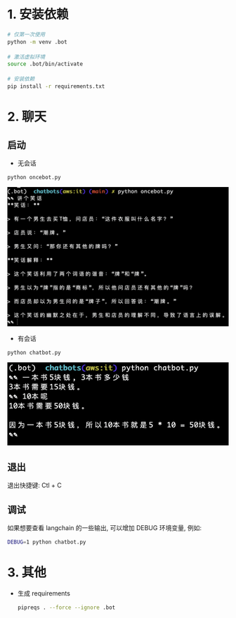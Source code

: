 # 1. 安装依赖

```bash
# 仅第一次使用
python -m venv .bot

# 激活虚拟环境
source .bot/bin/activate

# 安装依赖
pip install -r requirements.txt
```

# 2. 聊天

## 启动

- 无会话

```bash
python oncebot.py
```

![](https://raw.githubusercontent.com/nnsay/gist/main/img20231228184143.png)

- 有会话

```bash
python chatbot.py
```

![](https://raw.githubusercontent.com/nnsay/gist/main/img20231228183910.png)

## 退出

退出快捷键: Ctl + C

## 调试

如果想要查看 langchain 的一些输出, 可以增加 DEBUG 环境变量, 例如:

```bash
DEBUG=1 python chatbot.py
```

# 3. 其他

- 生成 requirements

  ```bash
  pipreqs . --force --ignore .bot
  ```
